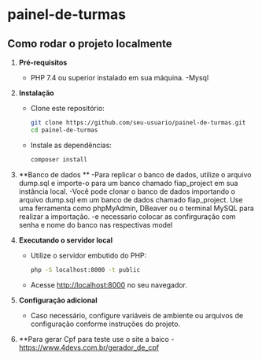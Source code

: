 # painel-de-turmas
## Como rodar o projeto localmente

1. **Pré-requisitos**
    - PHP 7.4 ou superior instalado em sua máquina.
    -Mysql

2. **Instalação**
    - Clone este repositório:
      ```bash
      git clone https://github.com/seu-usuario/painel-de-turmas.git
      cd painel-de-turmas
      ```
    - Instale as dependências:
      ```bash
      composer install
      ```
3. **Banco de dados **
   -Para replicar o banco de dados, utilize o arquivo dump.sql e importe-o para um banco chamado fiap_project em sua instância local.
   -Você pode clonar o banco de dados importando o arquivo dump.sql em um banco de dados chamado fiap_project. Use uma ferramenta como phpMyAdmin, DBeaver ou o terminal MySQL para realizar a importação.
   -e necessario colocar as confirguração  com senha e nome do banco nas respectivas model
4. **Executando o servidor local**
    - Utilize o servidor embutido do PHP:
      ```bash
      php -S localhost:8000 -t public
      ```
    - Acesse [http://localhost:8000](http://localhost:8000) no seu navegador.

5. **Configuração adicional**
    - Caso necessário, configure variáveis de ambiente ou arquivos de configuração conforme instruções do projeto.
6. **Para gerar Cpf para teste use o site a baico
   -https://www.4devs.com.br/gerador_de_cpf


